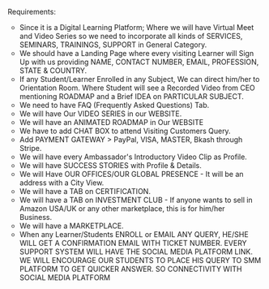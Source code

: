 <p><span class="tojvnm2t a6sixzi8 abs2jz4q a8s20v7p t1p8iaqh k5wvi7nf q3lfd5jv pk4s997a bipmatt0 cebpdrjk qowsmv63 owwhemhu dp1hu0rb dhp61c6y iyyx5f41">Requirements: </span></p>
<ul style="list-style-type: circle;">
<li><span class="tojvnm2t a6sixzi8 abs2jz4q a8s20v7p t1p8iaqh k5wvi7nf q3lfd5jv pk4s997a bipmatt0 cebpdrjk qowsmv63 owwhemhu dp1hu0rb dhp61c6y iyyx5f41">Since it is a Digital Learning Platform; Where we will have Virtual Meet and Video Series so we need to incorporate all kinds of SERVICES, SEMINARS, TRAININGS, SUPPORT in General Category.&nbsp;&nbsp;</span></li>
<li><span class="tojvnm2t a6sixzi8 abs2jz4q a8s20v7p t1p8iaqh k5wvi7nf q3lfd5jv pk4s997a bipmatt0 cebpdrjk qowsmv63 owwhemhu dp1hu0rb dhp61c6y iyyx5f41"> We should have a Landing Page where every visiting Learner will Sign Up with us providing NAME, CONTACT NUMBER, EMAIL, PROFESSION, STATE &amp; COUNTRY.&nbsp; <br /></span></li>
<li><span class="tojvnm2t a6sixzi8 abs2jz4q a8s20v7p t1p8iaqh k5wvi7nf q3lfd5jv pk4s997a bipmatt0 cebpdrjk qowsmv63 owwhemhu dp1hu0rb dhp61c6y iyyx5f41">If any Student/Learner Enrolled in any Subject, We can direct him/her to Orientation Room. Where Student will see a Recorded Video from CEO mentioning ROADMAP and a Brief IDEA on PARTICULAR SUBJECT.&nbsp;</span></li>
<li><span class="tojvnm2t a6sixzi8 abs2jz4q a8s20v7p t1p8iaqh k5wvi7nf q3lfd5jv pk4s997a bipmatt0 cebpdrjk qowsmv63 owwhemhu dp1hu0rb dhp61c6y iyyx5f41"> We need to have FAQ (Frequently Asked Questions) Tab.&nbsp;&nbsp;</span></li>
<li><span class="tojvnm2t a6sixzi8 abs2jz4q a8s20v7p t1p8iaqh k5wvi7nf q3lfd5jv pk4s997a bipmatt0 cebpdrjk qowsmv63 owwhemhu dp1hu0rb dhp61c6y iyyx5f41"> We will have Our VIDEO SERIES in our WEBSITE.&nbsp;&nbsp;</span></li>
<li><span class="tojvnm2t a6sixzi8 abs2jz4q a8s20v7p t1p8iaqh k5wvi7nf q3lfd5jv pk4s997a bipmatt0 cebpdrjk qowsmv63 owwhemhu dp1hu0rb dhp61c6y iyyx5f41"> We will have an ANIMATED ROADMAP in Our WEBSITE&nbsp;</span></li>
<li><span class="tojvnm2t a6sixzi8 abs2jz4q a8s20v7p t1p8iaqh k5wvi7nf q3lfd5jv pk4s997a bipmatt0 cebpdrjk qowsmv63 owwhemhu dp1hu0rb dhp61c6y iyyx5f41"> We have to add CHAT BOX to attend Visiting Customers Query.&nbsp;&nbsp;</span></li>
<li><span class="tojvnm2t a6sixzi8 abs2jz4q a8s20v7p t1p8iaqh k5wvi7nf q3lfd5jv pk4s997a bipmatt0 cebpdrjk qowsmv63 owwhemhu dp1hu0rb dhp61c6y iyyx5f41"> Add PAYMENT GATEWAY &gt; PayPal, VISA, MASTER, Bkash through Stripe.&nbsp;&nbsp;</span></li>
<li><span class="tojvnm2t a6sixzi8 abs2jz4q a8s20v7p t1p8iaqh k5wvi7nf q3lfd5jv pk4s997a bipmatt0 cebpdrjk qowsmv63 owwhemhu dp1hu0rb dhp61c6y iyyx5f41"> We will have every Ambassador's Introductory Video Clip as Profile.&nbsp;&nbsp;</span></li>
<li><span class="tojvnm2t a6sixzi8 abs2jz4q a8s20v7p t1p8iaqh k5wvi7nf q3lfd5jv pk4s997a bipmatt0 cebpdrjk qowsmv63 owwhemhu dp1hu0rb dhp61c6y iyyx5f41"> We will have SUCCESS STORIES with Profile &amp; Details.&nbsp;&nbsp;</span></li>
<li><span class="tojvnm2t a6sixzi8 abs2jz4q a8s20v7p t1p8iaqh k5wvi7nf q3lfd5jv pk4s997a bipmatt0 cebpdrjk qowsmv63 owwhemhu dp1hu0rb dhp61c6y iyyx5f41"> We will Have OUR OFFICES/OUR GLOBAL PRESENCE - It will be an address with a City View. </span></li>
<li><span class="tojvnm2t a6sixzi8 abs2jz4q a8s20v7p t1p8iaqh k5wvi7nf q3lfd5jv pk4s997a bipmatt0 cebpdrjk qowsmv63 owwhemhu dp1hu0rb dhp61c6y iyyx5f41">We will have a TAB on CERTIFICATION.&nbsp; </span></li>
<li><span class="tojvnm2t a6sixzi8 abs2jz4q a8s20v7p t1p8iaqh k5wvi7nf q3lfd5jv pk4s997a bipmatt0 cebpdrjk qowsmv63 owwhemhu dp1hu0rb dhp61c6y iyyx5f41">We will have a TAB on INVESTMENT CLUB - If anyone wants to sell in Amazon USA/UK or any other marketplace, this is for him/her Business.&nbsp;&nbsp;</span></li>
<li><span class="tojvnm2t a6sixzi8 abs2jz4q a8s20v7p t1p8iaqh k5wvi7nf q3lfd5jv pk4s997a bipmatt0 cebpdrjk qowsmv63 owwhemhu dp1hu0rb dhp61c6y iyyx5f41"> We will have a MARKETPLACE.&nbsp;&nbsp;</span></li>
<li><span class="tojvnm2t a6sixzi8 abs2jz4q a8s20v7p t1p8iaqh k5wvi7nf q3lfd5jv pk4s997a bipmatt0 cebpdrjk qowsmv63 owwhemhu dp1hu0rb dhp61c6y iyyx5f41"> When any Learner/Students ENROLL or EMAIL ANY QUERY, HE/SHE WILL GET A CONFIRMATION EMAIL WITH TICKET NUMBER. EVERY SUPPORT SYSTEM WILL HAVE THE SOCIAL MEDIA PLATFORM LINK. WE WILL ENCOURAGE OUR STUDENTS TO PLACE HIS QUERY TO SMM PLATFORM TO GET QUICKER ANSWER. SO CONNECTIVITY WITH SOCIAL MEDIA PLATFORM</span></li>
</ul>
